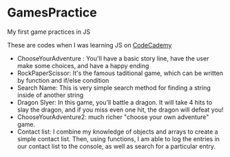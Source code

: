 # GamesPractice
My first game practices in JS

These are codes when I was learning JS on <a href="http://www.codecademy.com/">CodeCademy</a>

<ul>
<li>ChooseYourAdventure : You'll have a basic story line, have the user make some choices, and have a happy ending</li>
<li>RockPaperScissor: It's the famous taditional game, which can be written by function and if/else condition</li>
<li>Search Name: This is very simple search method for finding a string inside of another string</li>
<li>Dragon Slyer: In this game, you’ll battle a dragon. It will take 4 hits to slay the dragon, and if you miss even one hit, the dragon will defeat you!</li>
<li>ChooseYourAdventure2: much richer "choose your own adventure" game.</li>
<li>Contact list: I combine my knowledge of objects and arrays to create a simple contact list. Then, using functions, I am able to log the entries in our contact list to the console, as well as search for a particular entry.</li>
</ul>

